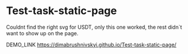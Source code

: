 # Test-task-static-page
Couldnt find the right svg for USDT, only this one worked, the rest didn`t want to show up on the page.

DEMO_LINK https://dimabrushnivskyi.github.io/Test-task-static-page/
